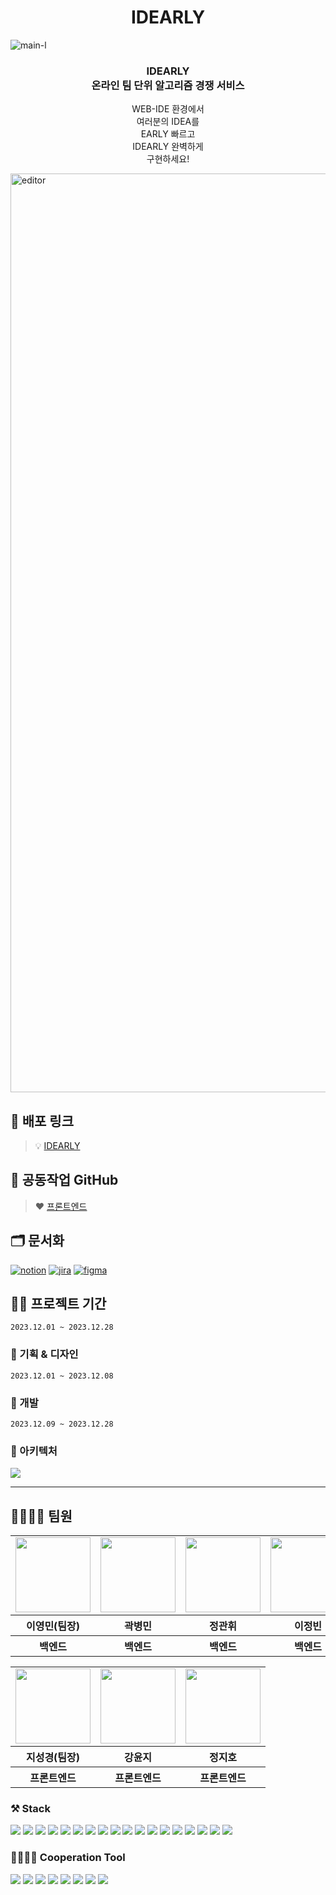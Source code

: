 <div align = "middle">
<h1>IDEARLY</h1>
</div>

![main-l](https://github.com/FluffySnowTeam/IDEARLY-FE/assets/123868471/d41e3f69-8856-469d-a6b7-3191b1dec28c)

<div align="center">
  <h3>IDEARLY<br/>온라인 팀 단위 알고리즘 경쟁 서비스</h3>
  
  <p>WEB-IDE 환경에서<br/>여러분의 IDEA를<br/>EARLY 빠르고<br/>IDEARLY 완벽하게<br/>구현하세요!</p>
</div>

<img width="1470" alt="editor" src="https://github.com/FluffySnowTeam/IDEARLY-BE/assets/71933999/3c41f690-adcf-450b-ae76-a159eae59d08">

## 🧿 배포 링크

> 💡 [IDEARLY](https://idearly.site)

## 🤝 공동작업 GitHub

> ❤ [프론트엔드](https://github.com/FluffySnowTeam/IDEARLY-FE)

## 🗂️ 문서화

<a href="https://www.notion.so/jyovelop/f836f24502334367b28580b02f94fc87?pvs=4"><img alt="notion" src ="https://img.shields.io/badge/notion-skyblue.svg?&style=for-the-badge&logo=notion&logoColor=black"/></a>
<a href="https://youngandmini.atlassian.net/jira/software/projects/ID/boards/4"><img alt="jira" src ="https://img.shields.io/badge/jira-blue?style=for-the-badge&logo=jira&logoColor=white
"/></a>
<a href="https://www.figma.com/file/RJ7we1YcAouCiT4b5Gr8Aw/Wireframe-Designer-(Community)?type=design&node-id=0%3A1&mode=design&t=k8HhgfQJ0PEWvHgM-1"><img alt="figma" src ="https://img.shields.io/badge/figma-pink.svg?&style=for-the-badge&logo=figma&logoColor=black"/></a>

<!-- ## 📎 배포 링크 -->

## 👩‍💻 프로젝트 기간
`2023.12.01 ~ 2023.12.28`

### 🎨 기획 & 디자인

`2023.12.01 ~ 2023.12.08`

### 🔩 개발

`2023.12.09 ~ 2023.12.28`

### 🏢 아키텍처
<img src="https://github.com/FluffySnowTeam/IDEARLY-BE/assets/57621519/150ee8db-bea7-4cea-8138-7d22093a59f7" />


<hr/>

## 👨‍👩‍👧‍👦 팀원

<table>
   <tr>
    <td>
      <a href="https://github.com/youngandmini">
        <img src="https://avatars.githubusercontent.com/u/80088671?v=4" width="120px" height="120px"/>
      </a>  
    </td>
    <td>
      <a href="https://github.com/byeongmin-kwak">
        <img src="https://avatars.githubusercontent.com/u/71933999?v=4" width="120px" height="120px"/>
      </a>
    </td>
    <td>
      <a href="https://github.com/GwanHwi1">
        <img src=https://avatars.githubusercontent.com/u/113085123?v=4#" width="120px" height="120px"/>
      </a>
    </td>
    <td>
      <a href="https://github.com/jungbin97">
        <img src="https://avatars.githubusercontent.com/u/57621519?v=4" width="120px" height="120px"/>
      </a>
    </td>
  </tr>
  <tr>
    <th>
      이영민(팀장)
    </th>
    <th>
      곽병민
    </th>
    <th>
      정관휘
    </th>
    <th>
      이정빈
    </th>
  </tr>
  <tr>
    <th>
      백엔드
    </th>
    <th>
      백엔드
    </th>
    <th>
      백엔드
    </th>
    <th>
      백엔드
    </th>
  </tr>
</table>
<table>
   <tr>
    <td>
       <a href="https://github.com/zivivle">
        <img src="https://avatars.githubusercontent.com/u/123868471?v=4" width="120px" height="120px"/>
      </a>  
    </td>
    <td>
      <a href="https://github.com/dbswl701">
        <img src="#" width="120px" height="120px"/>
      </a>
    </td>
    <td>
      <a href="https://github.com/stop0ho">
        <img src="https://avatars.githubusercontent.com/u/68852637?v=4" width="120px" height="120px"/>
      </a> 
    </td>
  </tr>
  <tr>
    <th>
      지성경(팀장)
    </th>
    <th>
      강윤지
    </th>
    <th>
      정지호
    </th>
  </tr>
  <tr>
    <th>
      프론트엔드
    </th>
    <th>
      프론트엔드
    </th>
    <th>
      프론트엔드
    </th>
  </tr>
</table>

### ⚒️ Stack


<img src="https://img.shields.io/badge/java-007396?style=for-the-badge&logo=java&logoColor=white">
<img src="https://img.shields.io/badge/spring-6DB33F?style=for-the-badge&logo=spring&logoColor=white">
<img src="https://img.shields.io/badge/springboot-6DB33F?style=for-the-badge&logo=springboot&logoColor=white">
<img src="https://img.shields.io/badge/apache tomcat-F8DC75?style=for-the-badge&logo=apachetomcat&logoColor=white">
<img src="https://img.shields.io/badge/mysql-4479A1?style=for-the-badge&logo=mysql&logoColor=white">

<img src="https://img.shields.io/badge/spring%20security-6DB33F?style=for-the-badge&logo=spring-security&logoColor=white">
<img src="https://img.shields.io/badge/redis-DD0031?style=for-the-badge&logo=redis&logoColor=white"/>
<img src="https://img.shields.io/badge/jwt-black.svg?&style=for-the-badge&logoColor=black"/>


<img src="https://img.shields.io/badge/websocket-black?style=for-the-badge&logo=websocket&logoColor=white"/>
<img src="https://img.shields.io/badge/stomp-black?style=for-the-badge&logoColor=black"/>


<img src="https://img.shields.io/badge/docker-2496ED?style=for-the-badge&logo=docker&logoColor=white"/>
<img src="https://img.shields.io/badge/nginx-009639?style=for-the-badge&logo=nginx&logoColor=white"/>
<img src="https://img.shields.io/badge/gradle-grey?style=for-the-badge&logo=gradle&logoColor=white"/>
<img src="https://img.shields.io/badge/amazon%20ec2-orange?style=for-the-badge&logo=amazonec2&logoColor=white"/>
<img src="https://img.shields.io/badge/aws%20rds-blue?style=for-the-badge&logo=amazonrds&logoColor=white"/>
<img src="https://img.shields.io/badge/github%20actions-skyblue?style=for-the-badge&logo=githubactions&logoColor=white"/>


<img src="https://img.shields.io/badge/intellij%20idea-black?style=for-the-badge&logo=intellijidea&logoColor=white"/>
<img src="https://img.shields.io/badge/datagrip-darkgreen?style=for-the-badge&logo=datagrip&logoColor=white"/>

### 👨‍👩‍👧‍👦 Cooperation Tool

<img src="https://img.shields.io/badge/github-181717?style=for-the-badge&logo=github&logoColor=white">
<img src="https://img.shields.io/badge/git-F05032?style=for-the-badge&logo=git&logoColor=white">

<img src="https://img.shields.io/badge/postman-FF6C37?style=for-the-badge&logo=postman&logoColor=white"/>

<img src="https://img.shields.io/badge/slack-4A154B?style=for-the-badge&logo=slack&logoColor=white"/>
<img src="https://img.shields.io/badge/notion-skyblue.svg?&style=for-the-badge&logo=notion&logoColor=black"/>
<img src="https://img.shields.io/badge/figma-pink.svg?&style=for-the-badge&logo=figma&logoColor=black"/>
<img src="https://img.shields.io/badge/jira-blue?style=for-the-badge&logo=jira&logoColor=white"/>
<img src="https://img.shields.io/badge/zep-purple?style=for-the-badge&logoColor=white"/>